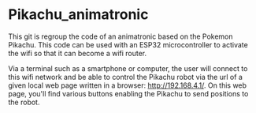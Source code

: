 # Pikachu_animatronic

This git is regroup the code of an animatronic based on the Pokemon Pikachu.
This code can be used with an ESP32 microcontroller to activate the wifi so that it can become a wifi router. 

Via a terminal such as a smartphone or computer, the user will connect to this wifi network and be able to control the Pikachu robot via the url of a given local web page written in a browser: http://192.168.4.1/.
On this web page, you'll find various buttons enabling the Pikachu to send positions to the robot. 

